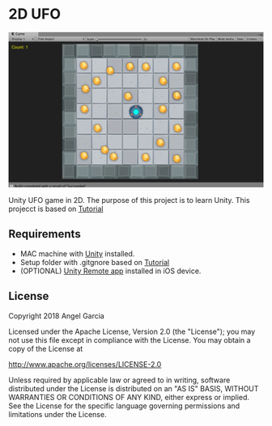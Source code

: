 # 2D UFO


![Scheme](/screenshots/ScreenShot2018-02-18at4.08.30PM.png)


Unity UFO game in 2D.
The purpose of this project is to learn Unity.
This projecct is based on [Tutorial](https://unity3d.com/learn/tutorials/s/2d-ufo-tutorial)


## Requirements
- MAC machine with [Unity](https://store.unity.com/download?ref=personal)  installed.
- Setup folder with .gitgnore based on [Tutorial](http://www.studica.com/blog/how-to-setup-github-with-unity-step-by-step-instructions)
- (OPTIONAL) [Unity Remote app](https://docs.unity3d.com/Manual/UnityRemote5.html) installed in iOS device.



## License

Copyright 2018 Angel Garcia

Licensed under the Apache License, Version 2.0 (the "License"); you may not use this file except in compliance with the License. You may obtain a copy of the License at

http://www.apache.org/licenses/LICENSE-2.0

Unless required by applicable law or agreed to in writing, software distributed under the License is distributed on an "AS IS" BASIS, WITHOUT WARRANTIES OR CONDITIONS OF ANY KIND, either express or implied. See the License for the specific language governing permissions and limitations under the License.
